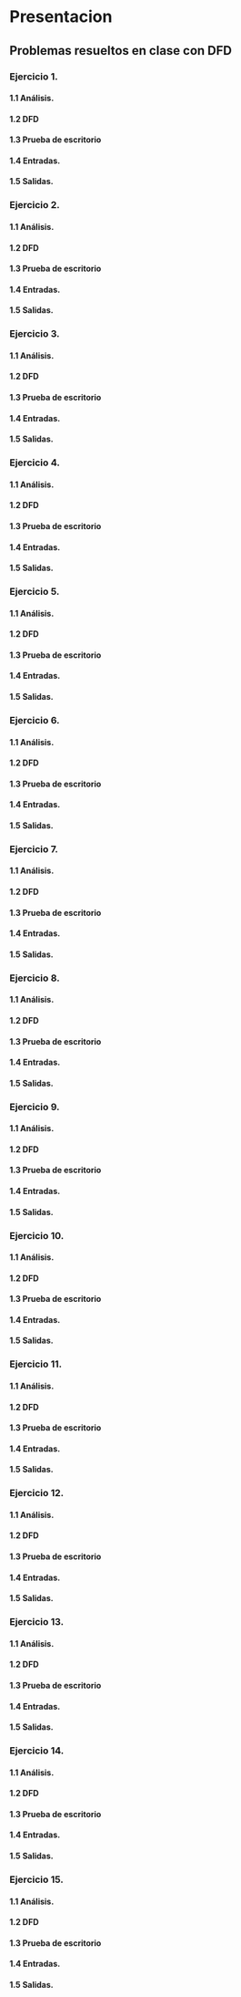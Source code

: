 # Presentacion 
## Problemas resueltos en clase con DFD
### Ejercicio 1. 
#### 1.1 Análisis.  

#### 1.2 DFD

#### 1.3 Prueba de escritorio

#### 1.4 Entradas.

#### 1.5 Salidas.


### Ejercicio 2. 
#### 1.1 Análisis.  

#### 1.2 DFD

#### 1.3 Prueba de escritorio

#### 1.4 Entradas.

#### 1.5 Salidas.

### Ejercicio 3. 
#### 1.1 Análisis.  

#### 1.2 DFD

#### 1.3 Prueba de escritorio

#### 1.4 Entradas.

#### 1.5 Salidas.

### Ejercicio 4. 
#### 1.1 Análisis.  

#### 1.2 DFD

#### 1.3 Prueba de escritorio

#### 1.4 Entradas.

#### 1.5 Salidas.

### Ejercicio 5. 
#### 1.1 Análisis.  

#### 1.2 DFD

#### 1.3 Prueba de escritorio

#### 1.4 Entradas.

#### 1.5 Salidas.

### Ejercicio 6. 
#### 1.1 Análisis.  

#### 1.2 DFD

#### 1.3 Prueba de escritorio

#### 1.4 Entradas.

#### 1.5 Salidas.

### Ejercicio 7. 
#### 1.1 Análisis.  

#### 1.2 DFD

#### 1.3 Prueba de escritorio

#### 1.4 Entradas.

#### 1.5 Salidas.

### Ejercicio 8. 
#### 1.1 Análisis.  

#### 1.2 DFD

#### 1.3 Prueba de escritorio

#### 1.4 Entradas.

#### 1.5 Salidas.

### Ejercicio 9. 
#### 1.1 Análisis.  

#### 1.2 DFD

#### 1.3 Prueba de escritorio

#### 1.4 Entradas.

#### 1.5 Salidas.

### Ejercicio 10. 
#### 1.1 Análisis.  

#### 1.2 DFD

#### 1.3 Prueba de escritorio

#### 1.4 Entradas.

#### 1.5 Salidas.

### Ejercicio 11. 
#### 1.1 Análisis.  

#### 1.2 DFD

#### 1.3 Prueba de escritorio

#### 1.4 Entradas.

#### 1.5 Salidas.

### Ejercicio 12. 
#### 1.1 Análisis.  

#### 1.2 DFD

#### 1.3 Prueba de escritorio

#### 1.4 Entradas.

#### 1.5 Salidas.

### Ejercicio 13. 
#### 1.1 Análisis.  

#### 1.2 DFD

#### 1.3 Prueba de escritorio

#### 1.4 Entradas.

#### 1.5 Salidas.

### Ejercicio 14. 
#### 1.1 Análisis.  

#### 1.2 DFD

#### 1.3 Prueba de escritorio

#### 1.4 Entradas.

#### 1.5 Salidas.

### Ejercicio 15. 
#### 1.1 Análisis.  

#### 1.2 DFD

#### 1.3 Prueba de escritorio

#### 1.4 Entradas.

#### 1.5 Salidas.

